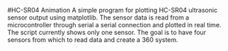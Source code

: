 #HC-SR04 Animation
A simple program for plotting HC-SR04 ultrasonic sensor output using matplotlib. The sensor data is read from a microcontroller through serial a serial connection and plotted in real time. The script currently shows only one sensor. The goal is to have four sensors from which to read data and create a 360 system.

